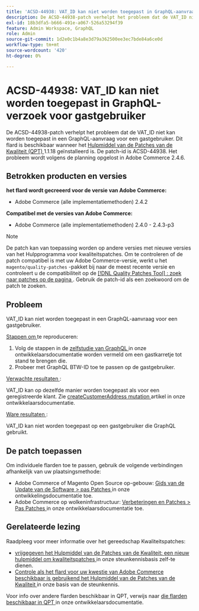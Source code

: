 ```yaml
---
title: 'ACSD-44938: VAT_ID kan niet worden toegepast in GraphQL-aanvraag voor gastgebruiker'
description: De ACSD-44938-patch verhelpt het probleem dat de VAT_ID niet kan worden toegepast in een GraphQL-aanvraag voor een gastgebruiker. Deze patch is beschikbaar wanneer [Quality Patches Tool (QPT)] (/help/announcements/adobe-commerce-announcements/magento-quality-patches-released-new-tool-to-self-serve-quality-patches.md) 1.1.18 is geïnstalleerd. De patch-id is ACSD-44938. Het probleem wordt volgens de planning opgelost in Adobe Commerce 2.4.6.
exl-id: 18b3dfa5-b666-491e-a067-526a53294f39
feature: Admin Workspace, GraphQL
role: Admin
source-git-commit: 1d2e0c1b4a8e3d79a362500ee3ec7bde84a6ce0d
workflow-type: tm+mt
source-wordcount: '420'
ht-degree: 0%

---
```


# ACSD-44938: VAT_ID kan niet worden toegepast in GraphQL-verzoek voor gastgebruiker

De ACSD-44938-patch verhelpt het probleem dat de VAT_ID niet kan worden toegepast in een GraphQL-aanvraag voor een gastgebruiker. Dit flard is beschikbaar wanneer het [ Hulpmiddel van de Patches van de Kwaliteit (QPT) ](/help/announcements/adobe-commerce-announcements/magento-quality-patches-released-new-tool-to-self-serve-quality-patches.md) 1.1.18 geïnstalleerd is. De patch-id is ACSD-44938. Het probleem wordt volgens de planning opgelost in Adobe Commerce 2.4.6.

## Betrokken producten en versies

**het flard wordt gecreeerd voor de versie van Adobe Commerce:**

* Adobe Commerce (alle implementatiemethoden) 2.4.2

**Compatibel met de versies van Adobe Commerce:**

* Adobe Commerce (alle implementatiemethoden) 2.4.0 - 2.4.3-p3

>[!NOTE]
>
>De patch kan van toepassing worden op andere versies met nieuwe versies van het Hulpprogramma voor kwaliteitspatches. Om te controleren of de patch compatibel is met uw Adobe Commerce-versie, werkt u het `magento/quality-patches` -pakket bij naar de meest recente versie en controleert u de compatibiliteit op de [[!DNL Quality Patches Tool] : zoek naar patches op de pagina ](https://devdocs.magento.com/quality-patches/tool.html#patch-grid) . Gebruik de patch-id als een zoekwoord om de patch te zoeken.

## Probleem

VAT_ID kan niet worden toegepast in een GraphQL-aanvraag voor een gastgebruiker.

<u> Stappen om </u> te reproduceren:

1. Volg de stappen in de [ zelfstudie van GraphQL ](https://devdocs.magento.com/guides/v2.4/graphql/tutorials/checkout/checkout-shopping-cart.html) in onze ontwikkelaarsdocumentatie worden vermeld om een gastkarretje tot stand te brengen die.
1. Probeer met GraphQL BTW-ID toe te passen op de gastgebruiker.

<u> Verwachte resultaten </u>:

VAT_ID kan op dezelfde manier worden toegepast als voor een geregistreerde klant. Zie [ createCustomerAddress mutation ](https://devdocs.magento.com/guides/v2.4/graphql/mutations/create-customer-address.html) artikel in onze ontwikkelaarsdocumentatie.

<u> Ware resultaten </u>:

VAT_ID kan niet worden toegepast op een gastgebruiker die GraphQL gebruikt.

## De patch toepassen

Om individuele flarden toe te passen, gebruik de volgende verbindingen afhankelijk van uw plaatsingsmethode:

* Adobe Commerce of Magento Open Source op-gebouw: [ Gids van de Update van de Software > pas Patches ](https://devdocs.magento.com/guides/v2.4/comp-mgr/patching/mqp.html) in onze ontwikkelingsdocumentatie toe.
* Adobe Commerce op wolkeninfrastructuur: [ Verbeteringen en Patches > Pas Patches ](https://devdocs.magento.com/cloud/project/project-patch.html) in onze ontwikkelaarsdocumentatie toe.

## Gerelateerde lezing

Raadpleeg voor meer informatie over het gereedschap Kwaliteitspatches:

* [ vrijgegeven het Hulpmiddel van de Patches van de Kwaliteit: een nieuw hulpmiddel om kwaliteitspatches ](/help/announcements/adobe-commerce-announcements/magento-quality-patches-released-new-tool-to-self-serve-quality-patches.md) in onze steunkennisbasis zelf-te dienen.
* [ Controle als het flard voor uw kwestie van Adobe Commerce beschikbaar is gebruikend het Hulpmiddel van de Patches van de Kwaliteit ](/help/support-tools/patches-available-in-qpt-tool/check-patch-for-magento-issue-with-magento-quality-patches.md) in onze basis van de steunkennis.

Voor info over andere flarden beschikbaar in QPT, verwijs naar [ die flarden beschikbaar in QPT ](https://devdocs.magento.com/quality-patches/tool.html#patch-grid) in onze ontwikkelaarsdocumentatie.
